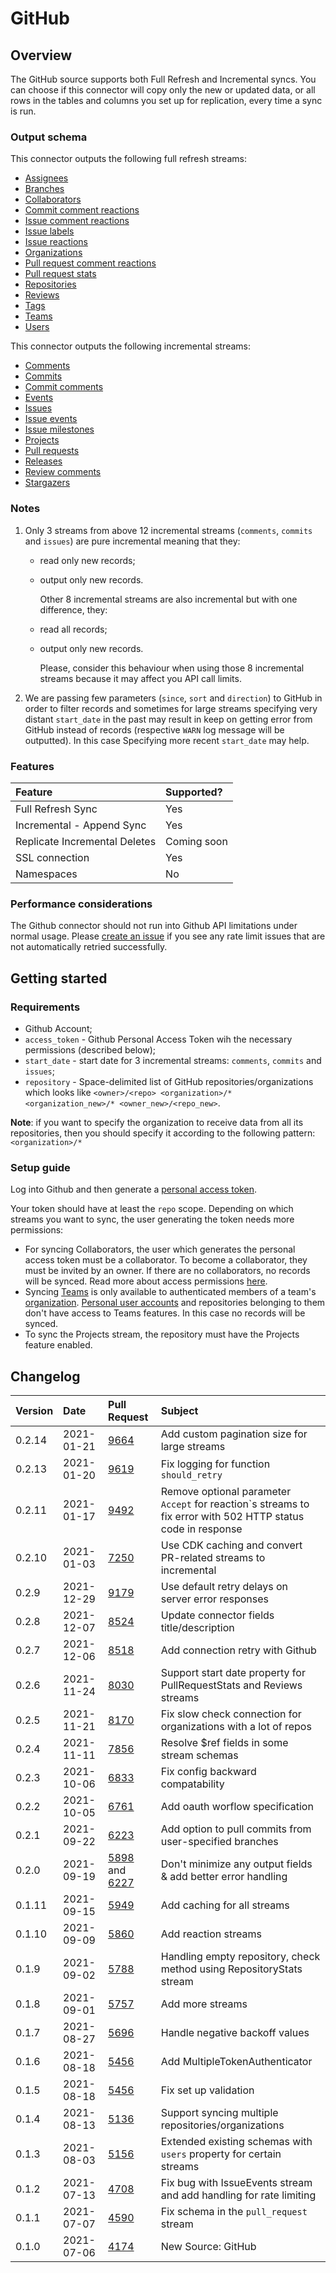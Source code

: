 # GitHub

## Overview

The GitHub source supports both Full Refresh and Incremental syncs. You can choose if this connector will copy only the new or updated data, or all rows in the tables and columns you set up for replication, every time a sync is run.

### Output schema

This connector outputs the following full refresh streams:

* [Assignees](https://docs.github.com/en/rest/reference/issues#list-assignees)
* [Branches](https://docs.github.com/en/rest/reference/repos#list-branches)
* [Collaborators](https://docs.github.com/en/rest/reference/repos#list-repository-collaborators)
* [Commit comment reactions](https://docs.github.com/en/rest/reference/reactions#list-reactions-for-a-commit-comment)
* [Issue comment reactions](https://docs.github.com/en/rest/reference/reactions#list-reactions-for-an-issue-comment)
* [Issue labels](https://docs.github.com/en/free-pro-team@latest/rest/reference/issues#list-labels-for-a-repository)
* [Issue reactions](https://docs.github.com/en/rest/reference/reactions#list-reactions-for-an-issue)
* [Organizations](https://docs.github.com/en/rest/reference/orgs#get-an-organization)
* [Pull request comment reactions](https://docs.github.com/en/rest/reference/reactions#list-reactions-for-a-pull-request-review-comment)
* [Pull request stats](https://docs.github.com/en/rest/reference/pulls#get-a-pull-request)
* [Repositories](https://docs.github.com/en/rest/reference/repos#list-organization-repositories)
* [Reviews](https://docs.github.com/en/rest/reference/pulls#list-reviews-for-a-pull-request)
* [Tags](https://docs.github.com/en/rest/reference/repos#list-repository-tags)
* [Teams](https://docs.github.com/en/rest/reference/teams#list-teams)
* [Users](https://docs.github.com/en/rest/reference/orgs#list-organization-members)

This connector outputs the following incremental streams:

* [Comments](https://docs.github.com/en/rest/reference/issues#list-issue-comments-for-a-repository)
* [Commits](https://docs.github.com/en/rest/reference/repos#list-commits)
* [Commit comments](https://docs.github.com/en/rest/reference/repos#list-commit-comments-for-a-repository)
* [Events](https://docs.github.com/en/rest/reference/activity#list-repository-events)
* [Issues](https://docs.github.com/en/rest/reference/issues#list-repository-issues)
* [Issue events](https://docs.github.com/en/rest/reference/issues#list-issue-events-for-a-repository)
* [Issue milestones](https://docs.github.com/en/rest/reference/issues#list-milestones)
* [Projects](https://docs.github.com/en/rest/reference/projects#list-repository-projects)
* [Pull requests](https://docs.github.com/en/rest/reference/pulls#list-pull-requests)
* [Releases](https://docs.github.com/en/rest/reference/repos#list-releases)
* [Review comments](https://docs.github.com/en/rest/reference/pulls#list-review-comments-in-a-repository)
* [Stargazers](https://docs.github.com/en/rest/reference/activity#list-stargazers)

### Notes

1. Only 3 streams from above 12 incremental streams \(`comments`, `commits` and `issues`\) are pure incremental meaning that they:
   * read only new records;
   * output only new records.

     Other 8 incremental streams are also incremental but with one difference, they:

   * read all records;
   * output only new records.

     Please, consider this behaviour when using those 8 incremental streams because it may affect you API call limits.
2. We are passing few parameters \(`since`, `sort` and `direction`\) to GitHub in order to filter records and sometimes for large streams specifying very distant `start_date` in the past may result in keep on getting error from GitHub instead of records \(respective `WARN` log message will be outputted\). In this case Specifying more recent `start_date` may help.

### Features

| Feature | Supported? |
| :--- | :--- |
| Full Refresh Sync | Yes |
| Incremental - Append Sync | Yes |
| Replicate Incremental Deletes | Coming soon |
| SSL connection | Yes |
| Namespaces | No |

### Performance considerations

The Github connector should not run into Github API limitations under normal usage. Please [create an issue](https://github.com/airbytehq/airbyte/issues) if you see any rate limit issues that are not automatically retried successfully.

## Getting started

### Requirements

* Github Account;
* `access_token` - Github Personal Access Token wih the necessary permissions \(described below\);
* `start_date` - start date for 3 incremental streams: `comments`, `commits` and `issues`;
* `repository` - Space-delimited list of GitHub repositories/organizations which looks like `<owner>/<repo> <organization>/* <organization_new>/* <owner_new>/<repo_new>`.

**Note**: if you want to specify the organization to receive data from all its repositories, then you should specify it according to the following pattern: `<organization>/*`

### Setup guide

Log into Github and then generate a [personal access token](https://github.com/settings/tokens).

Your token should have at least the `repo` scope. Depending on which streams you want to sync, the user generating the token needs more permissions:

* For syncing Collaborators, the user which generates the personal access token must be a collaborator. To become a collaborator, they must be invited by an owner. If there are no collaborators, no records will be synced. Read more about access permissions [here](https://docs.github.com/en/free-pro-team@latest/github/getting-started-with-github/access-permissions-on-github).
* Syncing [Teams](https://docs.github.com/en/free-pro-team@latest/github/setting-up-and-managing-organizations-and-teams/about-teams) is only available to authenticated members of a team's [organization](https://docs.github.com/en/free-pro-team@latest/rest/reference/orgs). [Personal user accounts](https://docs.github.com/en/free-pro-team@latest/github/getting-started-with-github/types-of-github-accounts) and repositories belonging to them don't have access to Teams features. In this case no records will be synced.
* To sync the Projects stream, the repository must have the Projects feature enabled.

## Changelog

| Version | Date | Pull Request | Subject |
| :--- | :--- | :--- | :--- |
| 0.2.14 | 2021-01-21 | [9664](https://github.com/airbytehq/airbyte/pull/9664) | Add custom pagination size for large streams |
| 0.2.13 | 2021-01-20 | [9619](https://github.com/airbytehq/airbyte/pull/9619) | Fix logging for function `should_retry` |
| 0.2.11 | 2021-01-17 | [9492](https://github.com/airbytehq/airbyte/pull/9492) | Remove optional parameter `Accept` for reaction`s streams to fix error with 502 HTTP status code in response |
| 0.2.10 | 2021-01-03 | [7250](https://github.com/airbytehq/airbyte/pull/7250) | Use CDK caching and convert PR-related streams to incremental |
| 0.2.9 | 2021-12-29 | [9179](https://github.com/airbytehq/airbyte/pull/9179) | Use default retry delays on server error responses |
| 0.2.8 | 2021-12-07 | [8524](https://github.com/airbytehq/airbyte/pull/8524) | Update connector fields title/description |
| 0.2.7 | 2021-12-06 | [8518](https://github.com/airbytehq/airbyte/pull/8518) | Add connection retry with Github |
| 0.2.6 | 2021-11-24 | [8030](https://github.com/airbytehq/airbyte/pull/8030) | Support start date property for PullRequestStats and Reviews streams |
| 0.2.5 | 2021-11-21 | [8170](https://github.com/airbytehq/airbyte/pull/8170) | Fix slow check connection for organizations with a lot of repos |
| 0.2.4 | 2021-11-11 | [7856](https://github.com/airbytehq/airbyte/pull/7856) | Resolve $ref fields in some stream schemas |
| 0.2.3 | 2021-10-06 | [6833](https://github.com/airbytehq/airbyte/pull/6833) | Fix config backward compatability |
| 0.2.2 | 2021-10-05 | [6761](https://github.com/airbytehq/airbyte/pull/6761) | Add oauth worflow specification |
| 0.2.1 | 2021-09-22 | [6223](https://github.com/airbytehq/airbyte/pull/6223) | Add option to pull commits from user-specified branches |
| 0.2.0 | 2021-09-19 | [5898](https://github.com/airbytehq/airbyte/pull/5898) and [6227](https://github.com/airbytehq/airbyte/pull/6227) | Don't minimize any output fields & add better error handling |
| 0.1.11 | 2021-09-15 | [5949](https://github.com/airbytehq/airbyte/pull/5949) | Add caching for all streams |
| 0.1.10 | 2021-09-09 | [5860](https://github.com/airbytehq/airbyte/pull/5860) | Add reaction streams |
| 0.1.9 | 2021-09-02 | [5788](https://github.com/airbytehq/airbyte/pull/5788) | Handling empty repository, check method using RepositoryStats stream |
| 0.1.8 | 2021-09-01 | [5757](https://github.com/airbytehq/airbyte/pull/5757) | Add more streams |
| 0.1.7 | 2021-08-27 | [5696](https://github.com/airbytehq/airbyte/pull/5696) | Handle negative backoff values |
| 0.1.6 | 2021-08-18 | [5456](https://github.com/airbytehq/airbyte/pull/5223) | Add MultipleTokenAuthenticator |
| 0.1.5 | 2021-08-18 | [5456](https://github.com/airbytehq/airbyte/pull/5456) | Fix set up validation |
| 0.1.4 | 2021-08-13 | [5136](https://github.com/airbytehq/airbyte/pull/5136) | Support syncing multiple repositories/organizations |
| 0.1.3 | 2021-08-03 | [5156](https://github.com/airbytehq/airbyte/pull/5156) | Extended existing schemas with `users` property for certain streams |
| 0.1.2 | 2021-07-13 | [4708](https://github.com/airbytehq/airbyte/pull/4708) | Fix bug with IssueEvents stream and add handling for rate limiting |
| 0.1.1 | 2021-07-07 | [4590](https://github.com/airbytehq/airbyte/pull/4590) | Fix schema in the `pull_request` stream |
| 0.1.0 | 2021-07-06 | [4174](https://github.com/airbytehq/airbyte/pull/4174) | New Source: GitHub |

